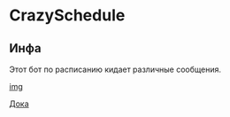 # CrazySchedule

## Инфа
Этот бот по расписанию кидает различные сообщения.

[img]()

[Дока](https://github.com/Crazy-Max-Blog/CrazySchedule)
